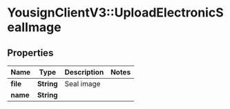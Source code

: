 # YousignClientV3::UploadElectronicSealImage

## Properties
Name | Type | Description | Notes
------------ | ------------- | ------------- | -------------
**file** | **String** | Seal image | 
**name** | **String** |  | 

